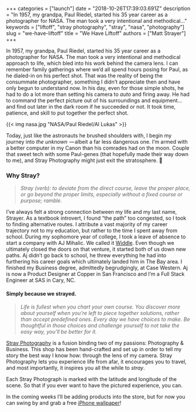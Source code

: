 +++
categories = ["launch"]
date = "2018-10-26T17:39:03.691Z"
description = "In 1957, my grandpa, Paul Riedel, started his 35 year career as a photographer for NASA. The man took a very intentional and methodical…"
keywords = ["liftoff", "stray photography", "stray", "nasa", "photography"]
slug = "we-have-liftoff"
title = "We Have Liftoff"
authors = ["Matt Strayer"]
+++

In 1957, my grandpa, Paul Riedel, started his 35 year career as a photographer for NASA. The man took a very intentional and methodical approach to life, which bled into his work behind the camera lens. I can remember family gatherings where we’d all spend hours posing for Paul, as he dialed-in on his perfect shot. That was the reality of being the consummate photographer, something I didn’t appreciate then and have only begun to understand now. In his day, even for those simple shots, he had to do a lot more than setting his camera to _auto_ and firing away. He had to command the perfect picture out of his surroundings and equipment… and find out later in the dark room if he succeeded or not. It took time, patience, and skill to put together the perfect shot.

{{< img nasa.jpg "NASA/Paul Riedel/Al Lukas" >}}

Today, just like the astronauts he brushed shoulders with, I begin my journey into _the unknown_  — albeit a far less dangerous one. I’m armed with a better computer in my Canon than his comrades had on the moon. Couple that sweet tech with some Paul-genes (that hopefully made their way down to me), and Stray Photography might just exit the stratosphere. 🚀

### **Why Stray?**

> _Stray (verb): to deviate from the direct course, leave the proper place, or go beyond the proper limits, especially without a fixed course or purpose; ramble._

I’ve always felt a strong connection between my life and my last name, Strayer. As a textbook introvert, I found “the path” too congested, so I took to finding alternative routes. I attribute a vast majority of my career trajectory not to my education, but rather to the time I spent away from school. During my sophomore year of college, I took a leave of absence to start a company with AJ Mihalic. We called it [Widdle](http://www.widdle.it). Even though we ultimately closed the doors on that venture, it started both of us down new paths. Aj didn’t go back to school, he threw everything he had into furthering his career goals which ultimately landed him in The Bay area. I finished my Business degree, admittedly begrudgingly, at Case Western. Aj is now a Product Designer at Copper in San Francisco and I’m a Full Stack Engineer at SAS in Cary, NC.

#### **Simply because we strayed.**

> _Life is fullest when you chart your own course. You discover more about yourself when you’re left to piece together solutions, rather than accept predefined ones. Every day we have choices to make. Be thoughtful in those choices and challenge yourself to not take the easy way, you’ll be better for it._

[Stray Photography](http://www.strayphotography.com) is a fusion binding two of my passions: Photography & Business. This shop has been hand-crafted and set up in order to tell my story the best way I know how: through the lens of my camera. Stray Photography lets you experience life from afar, it encourages you to travel, and most importantly, it inspires you all the while to _stray_.

Each Stray Photograph is marked with the latitude and longitude of the scene. So that if you ever want to have the pictured experience, you can.

In the coming weeks I’ll be adding products into the store, but for now you can swing by and grab a free [iPhone wallpaper](https://www.strayphotography.com/products/umstead-forest)!